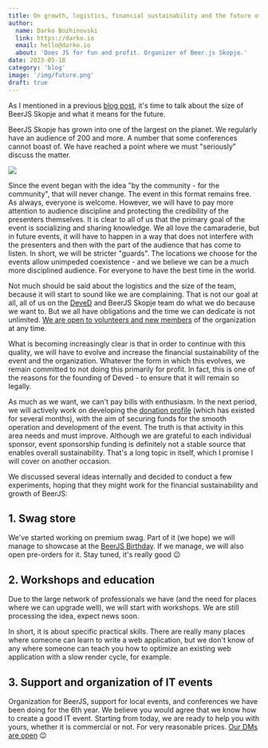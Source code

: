 ```yaml
---
title: On growth, logistics, financial sustainability and the future of BeerJS Skopje
author:
  name: Darko Bozhinovski
  link: https://darko.io
  email: hello@darko.io
  about: 'Does JS for fun and profit. Organizer of Beer.js Skopje.'
date: 2023-05-18
category: 'blog'
image: '/img/future.png'
draft: true
---
```


As I mentioned in a previous [blog post](/blog/vol10-survey/), it's time to talk about the size of BeerJS Skopje and
what it means for the future.

BeerJS Skopje has grown into one of the largest on the planet. We regularly have an audience of 200 and more. A number
that some conferences cannot boast of. We have reached a point where we must "seriously" discuss the matter.

<img src="/img/future.png" />

Since the event began with the idea "by the community - for the community", that will never change. The event in this
format remains free. As always, everyone is welcome. However, we will have to pay more attention to audience discipline
and protecting the credibility of the presenters themselves. It is clear to all of us that the primary goal of the event
is socializing and sharing knowledge. We all love the camaraderie, but in future events, it will have to happen in a way
that does not interfere with the presenters and then with the part of the audience that has come to listen. In short, we
will be stricter "guards". The locations we choose for the events allow unimpeded coexistence - and we believe we can be
a much more disciplined audience. For everyone to have the best time in the world.

Not much should be said about the logistics and the size of the team, because it will start to sound like we are
complaining. That is not our goal at all, all of us on the [DeveD](https://deved.mk) and BeerJS Skopje team do what we
do because we want to. But we all have obligations and the time we can dedicate is not unlimited.
[We are open to volunteers and new members](mailto:hello@beerjs.mk?subject=BeerJS%20volunteer%20interest) of the
organization at any time.

What is becoming increasingly clear is that in order to continue with this quality, we will have to evolve and increase
the financial sustainability of the event and the organization. Whatever the form in which this evolves, we remain
committed to not doing this primarily for profit. In fact, this is one of the reasons for the founding of Deved - to
ensure that it will remain so legally.

As much as we want, we can't pay bills with enthusiasm. In the next period, we will actively work on developing the
[donation profile](https://ecrowd.mk/organization/4046d293-ce95-433a-9f24-b382c3207c09) (which has existed for several
months), with the aim of securing funds for the smooth operation and development of the event. The truth is that
activity in this area needs and must improve. Although we are grateful to each individual sponsor, event sponsorship
funding is definitely not a stable source that enables overall sustainability. That's a long topic in itself, which I
promise I will cover on another occasion.

We discussed several ideas internally and decided to conduct a few experiments, hoping that they might work for the
financial sustainability and growth of BeerJS:

## 1. Swag store

We've started working on premium swag. Part of it (we hope) we will manage to showcase at the
[BeerJS Birthday](https://beerjs.mk/announcements/vol11-announcement/). If we manage, we will also open pre-orders for
it. Stay tuned, it's really good 😉

## 2. Workshops and education

Due to the large network of professionals we have (and the need for places where we can upgrade well), we will start
with workshops. We are still processing the idea, expect news soon.

In short, it is about specific practical skills. There are really many places where someone can learn to write a web
application, but we don't know of any where someone can teach you how to optimize an existing web application with a
slow render cycle, for example.

## 3. Support and organization of IT events

Organization for BeerJS, support for local events, and conferences we have been doing for the 6th year. We believe you
would agree that we know how to create a good IT event. Starting from today, we are ready to help you with yours,
whether it is commercial or not. For very reasonable prices. [Our DMs are open](/contact) 😉

